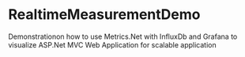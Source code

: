 # RealtimeMeasurementDemo

Demonstrationon how to use Metrics.Net with InfluxDb and Grafana to visualize ASP.Net MVC Web Application for scalable application
